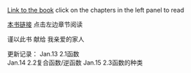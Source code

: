 [Link to the book](http://ryancheunggit.gitbooks.io/calculus-with-python/content/) click on the chapters in the left panel to read 

[本书链接](http://ryancheunggit.gitbooks.io/calculus-with-python/content/) 点击左边章节阅读

谨以此书 献给 我亲爱的家人

更新记录：
Jan.13 2.1函数  
Jan.14 2.2复合函数/逆函数
Jan.15 2.3函数的种类